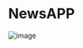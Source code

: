 # NewsAPP
![image](https://user-images.githubusercontent.com/61049031/175565243-25f88d9a-4cbf-499d-bc31-129d783bf5b0.png)
